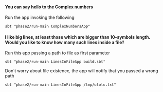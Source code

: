 #### You can say hello to the Complex numbers

Run the app invoking the following

```
sbt "phase2/run-main ComplexNumbersApp"
```

#### I like big lines, at least those which are bigger than 10-symbols length. Would you like to know how many such lines inside a file? 

Run this app passing a path to file as first parameter 

```
sbt "phase2/run-main LinesInFileApp build.sbt"
```

Don't worry about file existence, the app will notify that you passed a wrong path 

```
sbt "phase2/run-main LinesInFileApp /tmp/ololo.txt"
```